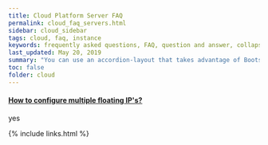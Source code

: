 ```yaml
---
title: Cloud Platform Server FAQ
permalink: cloud_faq_servers.html
sidebar: cloud_sidebar
tags: cloud, faq, instance
keywords: frequently asked questions, FAQ, question and answer, collapsible sections, expand, collapse
last_updated: May 20, 2019
summary: "You can use an accordion-layout that takes advantage of Bootstrap styling. This is useful for an FAQ page."
toc: false
folder: cloud
---
```


<div class="panel-group" id="accordion">
                    <div class="panel panel-default">
                        <div class="panel-heading">
                            <h4 class="panel-title">
                                <a class="noCrossRef accordion-toggle" data-toggle="collapse" data-parent="#accordion" href="#collapseOneNetwork">How to configure multiple floating IP's?</a>
                            </h4>
                        </div>
                        <div id="collapseOneNetwork" class="panel-collapse collapse noCrossRef">
                            <div class="panel-body">
                            yes
                            </div>
                        </div>
                    </div>
                    <!-- /.panel -->
</div>

{% include links.html %}
